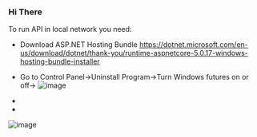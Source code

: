 ### Hi There


To run API in local network you need:
* Download ASP.NET Hosting Bundle https://dotnet.microsoft.com/en-us/download/dotnet/thank-you/runtime-aspnetcore-5.0.17-windows-hosting-bundle-installer
* Go to Control Panel->Uninstall Program->Turn Windows futures on or off->
![image](https://user-images.githubusercontent.com/69507148/195836964-00e3abd3-23f9-42b1-8c01-b0f0c66aa958.png)

* 
*  


![image]()




